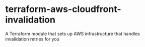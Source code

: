 # terraform-aws-cloudfront-invalidation
A Terraform module that sets up AWS infrastructure that handles invalidation retries for you
